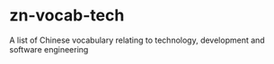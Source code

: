 # zn-vocab-tech
A list of Chinese vocabulary relating to technology, development and software engineering
